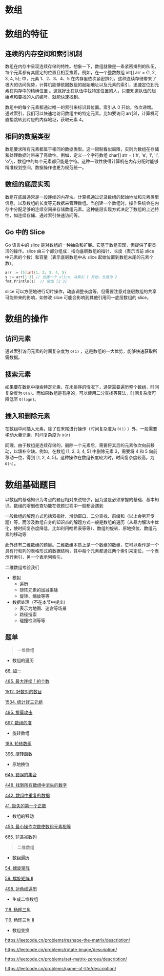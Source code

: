 # 数组

# 数组的特征

## **连续的内存空间和索引机制**

数组在内存中呈现连续存储的特性。想象一下，数组就像是一条紧密排列的队伍，每个元素都有其固定的位置且相互挨着。例如，在一个整数数组 int[] arr = {1, 2, 3, 4, 5}; 中，元素 1、2、3、4、5 在内存里依次紧密排列。这种连续存储带来了极大的访问优势，计算机能够依据数组的起始地址以及元素的索引，迅速定位到元素在内存中的精确位置 。这就好比在队伍中找特定位置的人，只要知道队伍的起始点和要找的人的编号，就能快速找到。

数组中的每个元素都通过唯一的索引来标识其位置。索引从 0 开始，依次递增。通过索引，我们可以快速地访问数组中的特定元素。比如要访问 arr[3]，计算机可直接跳转到对应的内存地址，获取元素 4。

## **相同的数据类型**

数组要求所有元素都属于相同的数据类型。这一限制看似局限，实则为数组在存储和处理数据时带来了高效性。例如，定义一个字符数组 char[] str = {'h', 'e', 'l', 'l', 'o'};，数组中的每个元素都只能是字符。这种一致性使得计算机在内存分配时能够精准规划空间，数据操作也更为规范统一。

## 数组的底层实现

数组在底层通常是一段连续的内存块。计算机通过记录数组的起始地址和元素类型信息，以及数组的长度等元数据来管理数组。当创建一个数组时，操作系统会在内存中分配足够的连续空间来存储数组元素。这种底层实现方式决定了数组的上述特性，如连续存储、通过索引快速访问等。

## Go 中的 Slice

Go 语言中的 slice 是对数组的一种抽象和扩展。它基于数组实现，但提供了更灵活的操作。slice 由三个部分组成：指向底层数组的指针、长度（表示当前 slice 中元素的个数）和容量（表示底层数组中从 slice 起始位置到数组末尾的元素个数）。

```go
arr := [5]int{1, 2, 3, 4, 5}
s := arr[1:3] // 创建一个 slice，从索引 1 开始，长度为 2
fmt.Println(s)  // 输出 [2 3]
```

slice 可以方便地进行切片操作，动态调整长度等，但需要注意对底层数组的共享可能带来的影响，如修改 slice 可能会影响到其他引用同一底层数组的 slice。

# 数组的操作

## 访问元素

通过索引访问元素的时间复杂度为 `O(1)` ，这是数组的一大优势，能够快速获取所需数据。

## **搜索元素**

如果要在数组中搜索特定元素，在未排序的情况下，通常需要遍历整个数组，时间复杂度为  `O(n)`。而如果数组是有序的，可以使用二分查找等算法，时间复杂度可降低至  `O(logn)`。

## 插入和删除元素

在数组中间插入元素，除了在末尾进行操作（时间复杂度为 `O(1)` ）外，一般需要移动大量元素，时间复杂度为  `O(n)`

同理，由于数组是连续存储的，删除一个元素后，需要将其后的元素依次向前移动，以填补空缺。例如，在数组 [1, 2, 3, 4, 5] 中删除元素 3，需要将 4 和 5 向前移动一位，得到 [1, 2, 4, 5]。这种操作在数组长度较大时，时间复杂度较高，为`O(n)`。

# 数组基础题目

以数组的基础知识为考点的题目相对来说较少，因为这是必须掌握的基础、基本知识。数组的增删改查功能在做题过程中一般都会遇到

一般数组的解题方式包括双指针、滑动窗口、二分查找、前缀和（以上会另开专题）等，而涉及数组自身的知识点的解题方式一般是数组的遍历（从暴力解法中优化，使时间复杂度降低，比如利用哈希表等等）、数组的旋转、原地换位、数组元素的移动等

此外还有二维数组的题目。二维数组本质上是一个数组的数组，它可以看作是一个具有行和列的表格形式的数据结构，其中每个元素都通过两个索引来定位，一个表示行索引，另一个表示列索引。

二维数组考验我们

- 模拟
    - 遍历
    - 矩阵元素的加减乘除
    - 旋转、缩放等等
- 数据处理（不在本节中提出）
    - 表示为地图、迷宫等场景
    - 路径搜索
    - 碰撞检测等等

## 题单

> 一维数组
> 
- 数组的遍历

[66. 加一](https://leetcode.cn/problems/plus-one/description/)

[485. 最大连续 1 的个数](https://leetcode.cn/problems/max-consecutive-ones/description/)

[1512. 好数对的数目](https://leetcode.cn/problems/number-of-good-pairs/description/)

[1534. 统计好三元组](https://leetcode.cn/problems/count-good-triplets/description/)

[495. 提莫攻击](https://leetcode.cn/problems/teemo-attacking/description/)

[697. 数组的度](https://leetcode.cn/problems/degree-of-an-array/description/)

- 旋转数组

[189. 轮转数组](https://leetcode.cn/problems/rotate-array/description/)

[396. 旋转函数](https://leetcode.cn/problems/rotate-function/description/)

- 原地换位

[645. 错误的集合](https://leetcode.cn/problems/set-mismatch/description/)

[448. 找到所有数组中消失的数字](https://leetcode.cn/problems/find-all-numbers-disappeared-in-an-array/description/)

[442. 数组中重复的数据](https://leetcode.cn/problems/find-all-duplicates-in-an-array/description/)

[41. 缺失的第一个正数](https://leetcode.cn/problems/first-missing-positive/description/)

- 数组的移动

[453. 最小操作次数使数组元素相等](https://leetcode.cn/problems/minimum-moves-to-equal-array-elements/description/)

[665. 非递减数列](https://leetcode.cn/problems/non-decreasing-array/description/)

> 二维数组
> 
- 数组遍历

[54. 螺旋矩阵](https://leetcode.cn/problems/spiral-matrix/)

[59. 螺旋矩阵 II](https://leetcode.cn/problems/spiral-matrix-ii/)

[498. 对角线遍历](https://leetcode.cn/problems/diagonal-traverse/)

- 生成二维数组

[118. 杨辉三角](https://leetcode.cn/problems/pascals-triangle/)

[119. 杨辉三角 II](https://leetcode.cn/problems/pascals-triangle-ii/)

- 数组变换

https://leetcode.cn/problems/reshape-the-matrix/description/

https://leetcode.cn/problems/rotate-image/description/

https://leetcode.cn/problems/set-matrix-zeroes/description/

https://leetcode.cn/problems/game-of-life/description/